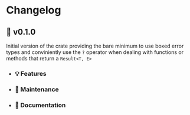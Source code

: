 # Changelog

## :apple: v0.1.0
  
  Initial version of the crate providing the bare minimum to use boxed error types and conviniently use the `?` operator when dealing with functions or methods that return a `Result<T, E>`

- ### :bulb: Features

- ### :wrench: Maintenance

- ### :book: Documentation
